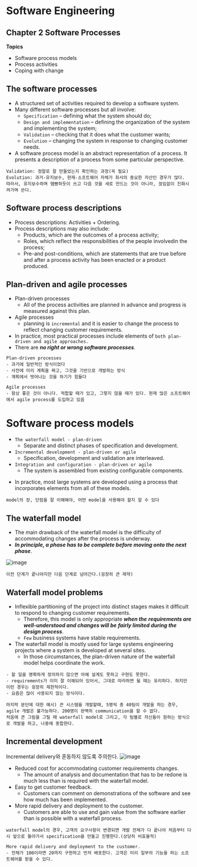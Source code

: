 # Software Engineering
## Chapter 2 Software Processes

**Topics**

- Software process models
- Process activities
- Coping with change

## The software processes 
- A structured set of activities required to develop a software system.
- Many different software processes but all involve:
    - `Specification` – defining what the system should do;
    - `Design and implementation` – defining the organization of the system and implementing the system;
    - `Validation` – checking that it does what the customer wants;
    - `Evolution` – changing the system in response to changing customer needs. 
- A software process model is an abstract representation of a process. It presents a description of a process from some particular perspective.
```
Validation: 정말로 잘 만들었는지 확인하는 과정(꼭 필요)
Evolution: 과거-유지보수, 현재-소프트웨어 자체가 회사의 중요한 자산인 경우가 많다. 
따라서, 유지보수하며 땜빵하듯이 쓰고 다음 것을 새로 만드는 것이 아니라, 끊임없이 진화시켜가며 쓴다. 
```

## Software process descriptions
- Process descriptions: Activities + Ordering.
- Process descriptions may also include:
    - Products, which are the outcomes of a process activity;
    - Roles, which reflect the responsibilities of the people involvedin the process;
    - Pre-and post-conditions, which are statements that are true before and after a process activity has been enacted or a
       product produced.

## Plan-driven and agile processes
- Plan-driven processes
    - All of the process activities are planned in advance and progress is measured against this plan.
- Agile processes
    - planning is `incremental` and it is easier to change the process to reflect changing customer requirements.
- In practice, most practical processes include elements of `both plan-driven and agile approaches.`
- There are ***no right or wrong software processes***.

```
Plan-driven processes
- 과거에 일반적인 방식이었다
- 사전에 미리 계획을 짜고, 그것을 기반으로 개발하는 방식
- 계획에서 벗어나는 것을 하기가 힘들다

Agile processes
- 항상 좋은 것이 아니다. 적합할 때가 있고, 그렇지 않을 때가 있다. 현재 많은 소프트웨어에서 agile process를 도입하고 있음
```

# Software process models

* `The waterfall model - plan-driven`
    - Separate and distinct phases of specification and development.
* `Incremental development - plan-driven or agile`
    - Specification, development and validation are interleaved.
* `Integration and configuration - plan-driven or agile`
    - The system is assembled from existing configurable components.
- In practice, most large systems are developed using a process that
    incorporates elements from all of these models.
    
```
model의 장, 단점을 잘 이해해야, 어떤 model을 사용해야 할지 알 수 있다
```

## The waterfall model
- The main drawback of the waterfall model is the difficulty of accommodating changes after the process is underway.
- ***In principle, a phase has to be complete before moving onto the next phase***.

![image](https://user-images.githubusercontent.com/80478750/159023605-cc9230bc-b68d-4d58-a212-4a1cfdf77db6.png)

```
이전 단계가 끝나야지만 다음 단계로 넘어간다.(굉장히 큰 제약)
```

## Waterfall model problems
- Inflexible partitioning of the project into distinct stages makes it
    difficult to respond to changing customer requirements.
     - Therefore, this model is only appropriate **_when the_**
       **_requirements are well-understood and changes will be_**
       **_fairly limited during the design process_**.
    - `Few` business systems have stable requirements.
- The waterfall model is mostly used for large systems engineering
    projects where a system is developed at several sites.
    - In those circumstances, the plan-driven nature of the waterfall
       model helps coordinate the work.

```
- 할 일을 명확하게 정의하지 않으면 아예 설계도 못하고 구현도 못한다.
- requirements가 이미 잘 이해되어 있어서, 그대로 따라하면 될 때는 유리하다. 하지만 이런 경우는 굉장히 제한적이다.
- 요즘은 많이 사용되지 않는 방식이다.

마지막 문단에 대한 예시) 큰 시스템을 개발할때, 5명씩 총 40팀이 개발을 하는 경우, agile 개발은 불가능하다. 200명이 완벽히 communication을 할 수 없다. 
처음에 큰 그림을 그릴 때 waterfall model로 그리고, 각 팀별로 자신들이 원하는 방식으로 개발을 하고, 나중에 종합한다. 
```

## Incremental development
Incremental delivery와 혼동하지 않도록 주의한다.
![image](https://user-images.githubusercontent.com/80478750/159023561-fb57e84b-62a1-4b59-9486-3c837e40b433.png)

- Reduced cost for accommodating customer requirements changes.
    - The amount of analysis and documentation that has to be redone
       is much less than is required with the waterfall model.
- Easy to get customer feedback.
    - Customers can comment on demonstrations of the software and
       see how much has been implemented.
- More rapid delivery and deployment to the customer.
    - Customers are able to use and gain value from the software
       earlier than is possible with a waterfall process.

```
waterfall model의 경우, 고객의 요구사항이 변경되면 개발 전체가 다 끝나야 처음부터 다시 앞으로 돌아가서 specification을 만들고 진행한다.(상당히 비효율적)

More rapid delivery and deployment to the customer.
- 전체가 100이라면 20까지 구현하고 먼저 배포한다. 고객은 미리 일부의 기능을 하는 소프트웨어를 받을 수 있다.
```
